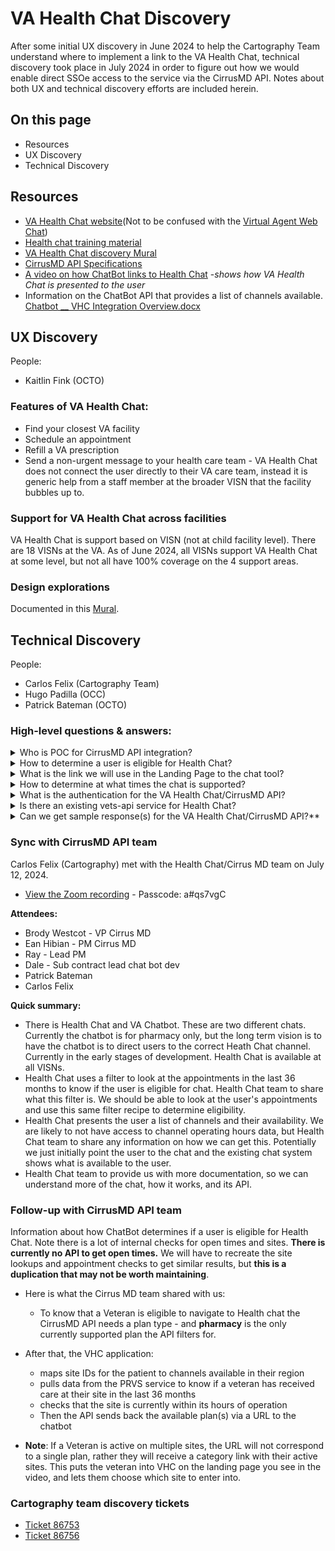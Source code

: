 # VA Health Chat Discovery
After some initial UX discovery in June 2024 to help the Cartography Team understand where to implement a link to the VA Health Chat, technical discovery took place in July 2024 in order to figure out how we would enable direct SSOe access to the service via the CirrusMD API. Notes about both UX and technical discovery efforts are included herein.

## On this page
* Resources
* UX Discovery
* Technical Discovery

## Resources

* [VA Health Chat website](https://mobile.va.gov/app/va-health-chat)(Not to be confused with the [Virtual Agent Web Chat](https://www.va.gov/contact-us/virtual-agent/))
* [Health chat training material](https://mobile.va.gov/sites/default/files/documents/hopat1994-va-health-chat-at-a-glance-508_final-1.pdf)
* [VA Health Chat discovery Mural](https://app.mural.co/t/departmentofveteransaffairs9999/m/departmentofveteransaffairs9999/1718075410575/0f29fdbccc61d21bbf524d4769de17a2173e37cd)
* [CirrusMD API Specifications](https://github.com/department-of-veterans-affairs/va.gov-team/blob/master/products/health-care/digital-health-modernization/mhv-to-va.gov/health-chat/health_chat_swagger.json)
* [A video on how ChatBot links to Health Chat](https://vimeo.com/manage/videos/957735226/3b9da7b241) -_shows how VA Health Chat is presented to the user_
* Information on the ChatBot API that provides a list of channels available. [Chatbot __ VHC Integration Overview.docx](https://github.com/user-attachments/files/16239627/Chatbot.__.VHC.Integration.Overview.docx)



## UX Discovery
People: 
* Kaitlin Fink (OCTO)

### Features of VA Health Chat: 
* Find your closest VA facility
* Schedule an appointment
* Refill a VA prescription
* Send a non-urgent message to your health care team - VA Health Chat does not connect the user directly to their VA care team, instead it is generic help from a staff member at the broader VISN that the facility bubbles up to.

### Support for VA Health Chat across facilities
VA Health Chat is support based on VISN (not at child facility level). There are 18 VISNs at the VA. As of June 2024, all VISNs support VA Health Chat at some level, but not all have 100% coverage on the 4 support areas. 

### Design explorations
Documented in this [Mural](https://app.mural.co/t/departmentofveteransaffairs9999/m/departmentofveteransaffairs9999/1718075410575/0f29fdbccc61d21bbf524d4769de17a2173e37cd).

## Technical Discovery
People: 
* Carlos Felix (Cartography Team)
* Hugo Padilla (OCC)
* Patrick Bateman (OCTO)

### High-level questions & answers: 
<details><summary>Who is POC for CirrusMD API integration?</summary>
Hugo Padilla (OCC) who is best reached on Teams or via email. Copy Patrick Bateman on comms.
</details>

<details><summary>How to determine a user is eligible for Health Chat?</summary>
* Per Hugo Padilla on an email to Patrick June 14, 2024: The VA Health Chat/CirrusMD API can be used to return a list of VA Chat services/plans that are currently available to a particular patient.
* Kaitlin Fink - Unknown what the true definition of a "plan" is. Kaitlin Fink thinks the "plans" are the types a user has access to: Virtual Clinic Visit (Urgent Care), Clinical Triage, Scheduling and Administration, and Pharmacy. The plans are based on what Veterans Integrated Services Network (VISN) they are associated with. The goal is for all VISNs to support all 4 but they aren't there yet. All VISNs have at least one healthchat plan available. It is specific support per VISN not by facility.
</details>

<details><summary>What is the link we will use in the Landing Page to the chat tool?</summary>
Link to browser based chat: https://veteran.apps.va.gov/users/v2/login?redirect_uri=/cirrusmd from public website.
</details>

<details><summary>How to determine at what times the chat is supported?</summary>
* Potentially use the VA Health Chat/CirrusMD API for this.
* Potentially each service/plan has different hours. Which service/plan are we linking to?
  * Carlos Felix- I am thinking the user needs to choose which one as per how the chat works today.
</details>

<details><summary>What is the authentication for the VA Health Chat/CirrusMD API?</summary>
* Per Hugo Padilla on an email to Patrick June 14, 2024: Believe it is Oauth authentication.
* Per Hugo Padilla on an email to Patrick June 14, 2024: the authentication IDs the veteran and hence no ID needs to be passed in to the API to get data.
* Carlos Felix - Looks like the browser based chat uses the same VA authentication from a quick try on the public website.
* Carlos Felix - Per the Health Chat training doc: To use VA Health Chat, the user must be enrolled in VA health care in a location that supports VA Health Chat and have Login.gov, ID.me, DS Logon Level 2 (Premium), or My HealtheVet Premium account credentials. There is no mention of LOA1 or LOA3.
</details>

<details><summary>Is there an existing vets-api service for Health Chat?</summary>
No, a search of the baseline only shows web chat is available.
</details>

<details><summary>Can we get sample response(s) for the VA Health Chat/CirrusMD API?**</summary>
TBD
</details>

### Sync with CirrusMD API team
Carlos Felix (Cartography) met with the Health Chat/Cirrus MD team on July 12, 2024.
* [View the Zoom recording](https://us06web.zoom.us/rec/share/tnzPLl2roIbv-wrChbKqDsKkFfMsv6Lbw2wPfDXl4tgWYHcYliIH-wfODCT1SL1t.k1-ctxiaxsj8f6DM) - Passcode: a#qs7vgC

**Attendees:**
* Brody Westcot - VP Cirrus MD
* Ean Hibian - PM Cirrus MD
* Ray - Lead PM
* Dale - Sub contract lead chat bot dev
* Patrick Bateman
* Carlos Felix

**Quick summary:**
* There is Health Chat and VA Chatbot. These are two different chats. Currently the chatbot is for pharmacy only, but the long term vision is to have the chatbot is to direct users to the correct Heath Chat channel. Currently in the early stages of development.
Health Chat is available at all VISNs.
* Health Chat uses a filter to look at the appointments in the last 36 months to know if the user is eligible for chat. Health Chat team to share what this filter is. We should be able to look at the user's appointments and use this same filter recipe to determine eligibility.
* Health Chat presents the user a list of channels and their availability. We are likely to not have access to channel operating hours data, but Health Chat team to share any information on how we can get this. Potentially we just initially point the user to the chat and the existing chat system shows what is available to the user.
* Health Chat team to provide us with more documentation, so we can understand more of the chat, how it works, and its API.

### Follow-up with CirrusMD API team
Information about how ChatBot determines if a user is eligible for Health Chat. Note there is a lot of internal checks for open times and sites. **There is currently no API to get open times.** We will have to recreate the site lookups and appointment checks to get similar results, but **this is a duplication that may not be worth maintaining**. 

* Here is what the Cirrus MD team shared with us:
  * To know that a Veteran is eligible to navigate to Health chat the CirrusMD API needs a plan type - and **pharmacy** is the only currently supported plan the API filters for.

* After that, the VHC application:
  * maps site IDs for the patient to channels available in their region
  * pulls data from the PRVS service to know if a veteran has received care at their site in the last 36 months
  * checks that the site is currently within its hours of operation
  * Then the API sends back the available plan(s) via a URL to the chatbot

* **Note**: If a Veteran is active on multiple sites, the URL will not correspond to a single plan, rather they will receive a category link with their active sites. This puts the veteran into VHC on the landing page you see in the video, and lets them choose which site to enter into.

### Cartography team discovery tickets
* [Ticket 86753](https://github.com/department-of-veterans-affairs/va.gov-team/issues/86573)
* [Ticket 86756](https://github.com/department-of-veterans-affairs/va.gov-team/issues/86576)
  
